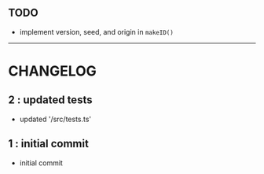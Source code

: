 ## TODO

- implement version, seed, and origin in `makeID()`

---

# CHANGELOG

## 2 : updated tests
- updated '/src/tests.ts'

## 1 : initial commit
- initial commit
